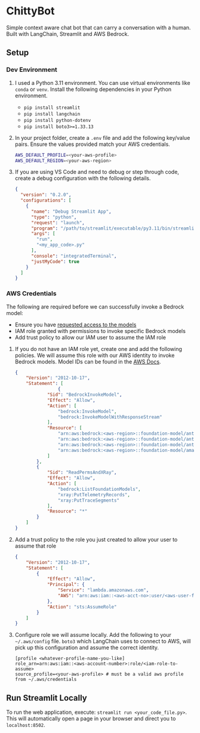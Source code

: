 # ChittyBot

Simple context aware chat bot that can carry a conversation with a human.
Built with LangChain, Streamlit and AWS Bedrock.

## Setup

### Dev Environment

1. I used a Python 3.11 environment. You can use virtual environments like `conda` or `venv`. Install the following dependencies in your Python environment.
    - `pip install streamlit`
    - `pip install langchain`
    - `pip install python-dotenv`
    - `pip install boto3>=1.33.13`
    
2. In your project folder, create a `.env` file and add the following key/value pairs. Ensure the values provided match your AWS credentials.
    
    ```bash
    AWS_DEFAULT_PROFILE=<your-aws-profile>
    AWS_DEFAULT_REGION=<your-aws-region>
    ```
    

1. If you are using VS Code and need to debug or step through code, create a debug configuration with the following details.
    
    ```json
    {
      "version": "0.2.0",
      "configurations": [
        {
          "name": "Debug Streamlit App",
          "type": "python",
          "request": "launch",
          "program": "/path/to/streamlit/executable/py3.11/bin/streamlit",
          "args": [
            "run",
            "<my_app_code>.py"
          ],
          "console": "integratedTerminal",
          "justMyCode": true
        }
      ]
    }
    ```
    

### AWS Credentials

The following are required before we can successfully invoke a Bedrock model:

- Ensure you have [requested access to the models](https://docs.aws.amazon.com/bedrock/latest/userguide/model-access.html)
- IAM role granted with permissions to invoke specific Bedrock models
- Add trust policy to allow our IAM user to assume the IAM role

1. If you do not have an IAM role yet, create one and add the following policies. We will assume this role with our AWS identity to invoke Bedrock models. Model IDs can be found in the [AWS Docs](https://docs.aws.amazon.com/bedrock/latest/userguide/bedrock-reference.html).

    
    ```json
    {
        "Version": "2012-10-17",
        "Statement": [
    				{
                "Sid": "BedrockInvokeModel",
                "Effect": "Allow",
                "Action": [
                    "bedrock:InvokeModel",
                    "bedrock:InvokeModelWithResponseStream"
                ],
                "Resource": [
                    "arn:aws:bedrock:<aws-region>::foundation-model/anthropic.claude-v2",
                    "arn:aws:bedrock:<aws-region>::foundation-model/anthropic.claude-v2:1",
                    "arn:aws:bedrock:<aws-region>::foundation-model/anthropic.claude-instant-v1",
                    "arn:aws:bedrock:<aws-region>::foundation-model/amazon.titan-embed-text-v1"
                ]
            },
            {
                "Sid": "ReadPermsAndXRay",
                "Effect": "Allow",
                "Action": [
                    "bedrock:ListFoundationModels",
                    "xray:PutTelemetryRecords",
                    "xray:PutTraceSegments"
                ],
                "Resource": "*"
            }
        ]
    }
    ```
    

2. Add a trust policy to the role you just created to allow your user to assume that role
    
    ```json
    {
        "Version": "2012-10-17",
        "Statement": [
            {
                "Effect": "Allow",
                "Principal": {
                    "Service": "lambda.amazonaws.com",
                    "AWS": "arn:aws:iam::<aws-acct-no>:user/<aws-user-for-your-profile>"
                },
                "Action": "sts:AssumeRole"
            }
        ]
    }
    ```
    

3. Configure role we will assume locally. Add the following to your `~/.aws/config` file. `boto3` which LangChain uses to connect to AWS, will pick up this configuration and assume the correct identity.
    
    ```text
    [profile <whatever-profile-name-you-like]
    role_arn=arn:aws:iam::<aws-account-number>:role/<iam-role-to-assume>
    source_profile=<your-aws-profile> # must be a valid aws profile from ~/.aws/credentials
    ```

## Run Streamlit Locally
To run the web application, execute: `streamlit run <your_code_file.py>`.
This will automatically open a page in your browser and direct you to `localhost:8502`.
